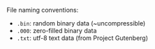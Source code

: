 File naming conventions:

 - `.bin`: random binary data (~uncompressible)
 - `.000`: zero-filled binary data
 - `.txt`: utf-8 text data (from Project Gutenberg)
 